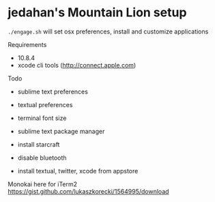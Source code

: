 # jedahan's Mountain Lion setup

`./engage.sh` will set osx preferences, install and customize applications

Requirements
  * 10.8.4
  * xcode cli tools (http://connect.apple.com)

Todo
  * sublime text preferences
  * textual preferences
  * terminal font size
  * sublime text package manager

  * install starcraft

  * disable bluetooth

  * install textual, twitter, xcode from appstore

Monokai here for iTerm2
  https://gist.github.com/lukaszkorecki/1564995/download
